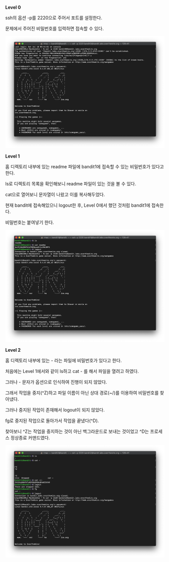 **Level 0**

ssh의 옵션 -p를 2220으로 주어서 포트를 설정한다.

문제에서 주어진 비밀번호를 입력하면 접속할 수 있다.

![lv0_0](image/lv0_0.png)



**Level 1**

홈 디렉토리 내부에 있는 readme 파일에 bandit1에 접속할 수 있는 비밀번호가 있다고 한다.

ls로 디렉토리 목록을 확인해보니 readme 파일이 있는 것을 볼 수 있다.

cat으로 열어보니 문자열이 나왔고 이를 복사해두었다.

현재 bandit에 접속해있으니 logout한 후, Level 0에서 했던 것처럼 bandit1에 접속한다.

비밀번호는 붙여넣기 한다.

![lv1_0](image/lv1_0.png)



**Level 2**

홈 디렉토리 내부에 있는 - 라는 파일에 비밀번호가 있다고 한다.

처음에는 Level 1에서와 같이 ls하고 cat - 를 해서 파일을 열려고 하였다.

그러나 - 문자가 옵션으로 인식하여 진행이 되지 않았다.

그래서 작업을 중지(^Z)하고 파일 이름이 아닌 상대 경로(~/)를 이용하여 비밀번호를 찾아냈다.

그러나 중지된 작업이 존재해서 logout이 되지 않았다.

fg로 중지된 작업으로 돌아가서 작업을 끝냈다(^D).

찾아보니 ^Z는 작업을 중지하는 것이 아닌 백그라운드로 보내는 것이었고 ^D는 프로세스 정상종료 커맨드였다.

![lv2_0](image/lv2_0.png)

